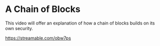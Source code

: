  A Chain of Blocks
================

  This video will offer an explanation of how a chain of blocks builds on its own security.

  https://streamable.com/obw7ps

 